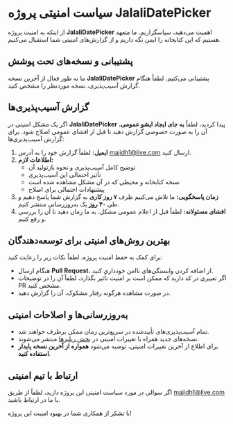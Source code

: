 # سیاست امنیتی پروژه JalaliDatePicker

از اینکه به امنیت پروژه **JalaliDatePicker** اهمیت می‌دهید، سپاسگزاریم. ما متعهد هستیم که این کتابخانه را ایمن نگه داریم و از گزارش‌های امنیتی شما استقبال می‌کنیم.

## پشتیبانی و نسخه‌های تحت پوشش

ما به طور فعال از آخرین نسخه **JalaliDatePicker** پشتیبانی می‌کنیم. لطفاً هنگام گزارش آسیب‌پذیری، نسخه موردنظر را مشخص کنید.

## گزارش آسیب‌پذیری‌ها

اگر یک مشکل امنیتی در **JalaliDatePicker** پیدا کردید، لطفاً **به جای ایجاد ایشو عمومی**، آن را به صورت خصوصی گزارش دهید تا قبل از افشای عمومی اصلاح شود. برای گزارش آسیب‌پذیری‌ها:

1. **ایمیل:** لطفاً گزارش خود را به آدرس [majidh1@live.com](mailto:majidh1@live.com) ارسال کنید.
2. **اطلاعات لازم:**
   - توضیح کامل آسیب‌پذیری و نحوه بازتولید آن
   - تأثیر احتمالی این آسیب‌پذیری
   - نسخه کتابخانه و محیطی که در آن مشکل مشاهده شده است
   - پیشنهادات احتمالی برای اصلاح
3. **زمان پاسخگویی:** ما تلاش می‌کنیم ظرف **۷ روز کاری** به گزارش شما پاسخ دهیم و طی **۳۰ روز** یک به‌روزرسانی منتشر کنیم.
4. **افشای مسئولانه:** لطفاً قبل از اعلام عمومی مشکل، به ما زمان دهید تا آن را بررسی و رفع کنیم.

## بهترین روش‌های امنیتی برای توسعه‌دهندگان

برای کمک به حفظ امنیت پروژه، لطفاً نکات زیر را رعایت کنید:

- هنگام ارسال **Pull Request**، از اضافه کردن وابستگی‌های ناامن خودداری کنید.
- اگر تغییری در کد دارید که ممکن است بر امنیت تأثیر بگذارد، لطفاً آن را در توضیحات PR مشخص کنید.
- در صورت مشاهده هرگونه رفتار مشکوک، آن را گزارش دهید.

## به‌روزرسانی‌ها و اصلاحات امنیتی

- تمام آسیب‌پذیری‌های تأییدشده در سریع‌ترین زمان ممکن برطرف خواهند شد.
- نسخه‌های جدید همراه با تغییرات امنیتی در [بخش ریلیزها](https://github.com/majidh1/JalaliDatePicker/releases) منتشر می‌شوند.
- برای اطلاع از آخرین تغییرات امنیتی، توصیه می‌شود **همواره از آخرین نسخه پایدار استفاده کنید**.

## ارتباط با تیم امنیتی

اگر سوالی در مورد سیاست امنیتی این پروژه دارید، لطفاً از طریق [majidh1@live.com](mailto:majidh1@live.com) با ما در ارتباط باشید.

با تشکر از همکاری شما در بهبود امنیت این پروژه!
